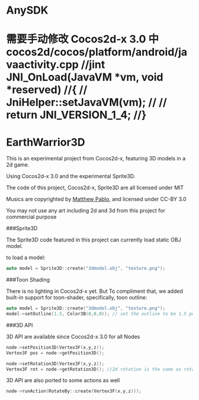 AnySDK
============
需要手动修改 Cocos2d-x 3.0 中 cocos2d/cocos/platform/android/javaactivity.cpp 
//jint JNI_OnLoad(JavaVM *vm, void *reserved)
//{
//    JniHelper::setJavaVM(vm);
//
//    return JNI_VERSION_1_4;
//}
===========================================
EarthWarrior3D
======

This is an experimental project from Cocos2d-x, featuring 3D models in a 2d game.

Using Cocos2d-x 3.0 and the experimental Sprite3D.

The code of this project, Cocos2d-x, Sprite3D are all licensed under MIT

Musics are copyrighted by [Matthew Pablo](http://www.matthewpablo.com/), and licensed under CC-BY 3.0

You may not use any art including 2d and 3d from this project for commercial purpose


###Sprite3D


The Sprite3D code featured in this project can currently load static OBJ model.

to load a model:
```c++
auto model = Sprite3D::create("3dmodel.obj", "texture.png");
```

###Toon Shading

There is no lighting in Cocos2d-x yet. But
To compliment that, we added built-in support for toon-shader, specifically, toon outline:
```c++
auto model = Sprite3D::create("3dmodel.obj", "texture.png");
model->setOutline(1.5, Color3B(0,0,0)); // set the outline to be 1.5 point wide, and black
```


###3D API

3D API are available since Cocos2d-x 3.0 for all Nodes

```c++
node->setPosition3D(Vertex3F(x,y,z));
Vertex3F pos = node->getPosition3D();

node->setRotation3D(Vertex3F(x,y,z));
Vertex3F rot = node->getRotation3D(); //2d rotation is the same as rotating in z axis
```
3D API are also ported to some actions as well
```c++
node->runAction(RotateBy::create(Vertex3F(x,y,z)));
```
